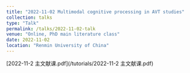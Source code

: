 ```yaml
---
title: "2022-11-02 Multimodal cognitive processing in AVT studies"
collection: talks
type: "Talk"
permalink: /talks/2022-11-02-talk
venue: "Online, PhD main literature class"
date: 2022-11-02
location: "Renmin University of China"
---
```


[2022-11-2 主文献课.pdf](/tutorials/2022-11-2 主文献课.pdf)
